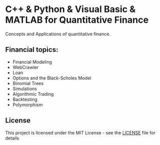 # C++ & Python & Visual Basic & MATLAB for Quantitative Finance

Concepts and Applications of quantitative finance.

## Financial topics: 

- Financial Modeling
- WebCrawler
- Loan
- Options and the Black-Scholes Model
- Binomial Trees
- Simulations
- Algorithmic Trading
- Backtesting
- Polymorphism



## License
This project is licensed under the MIT License - see the [LICENSE](LICENSE) file for details
